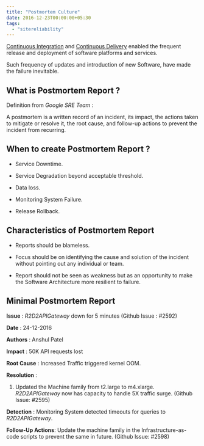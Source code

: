 ```yaml
---
title: "Postmortem Culture"
date: 2016-12-23T00:00:00+05:30
tags:
  - "sitereliability"
---
```


[Continuous Integration](http://martinfowler.com/articles/continuousIntegration.html)
and [Continuous Delivery](http://martinfowler.com/bliki/ContinuousDelivery.html)
enabled the frequent release and deployment of software platforms and services.

Such frequency of updates and introduction of new Software, have made the
failure inevitable.

<!--more-->

## What is Postmortem Report ?

Definition from _Google SRE Team_ :

A postmortem is a written record of an incident, its impact, the actions taken
to mitigate or resolve it, the root cause, and follow-up actions to prevent
the incident from recurring.

## When to create Postmortem Report ?

- Service Downtime.

- Service Degradation beyond acceptable threshold.

- Data loss.

- Monitoring System Failure.

- Release Rollback.

## Characteristics of Postmortem Report

- Reports should be blameless.

- Focus should be on identifying the cause and solution of the incident without
  pointing out any individual or team.

- Report should not be seen as weakness but as an opportunity to make the
  Software Architecture more resilient to failure.

## Minimal Postmortem Report

**Issue** : _R2D2APIGateway_ down for 5 minutes (Github Issue : #2592)

**Date** : 24-12-2016

**Authors** : Anshul Patel

**Impact** : 50K API requests lost

**Root Cause** : Increased Traffic triggered kernel OOM.

**Resolution** :

1. Updated the Machine family from t2.large to m4.xlarge. _R2D2APIGateway_ now
   has capacity to handle 5X traffic surge. (Github Issue: #2595)

**Detection** : Monitoring System detected timeouts for queries to
_R2D2APIGateway_.

**Follow-Up Actions**: Update the machine family in the Infrastructure-as-code
scripts to prevent the same in future. (Github Issue: #2598)
